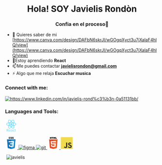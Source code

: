<h1 align="center">Hola! SOY Javielis Rondòn</h1>
<h3 align="center">Confia en el proceso🌱</h3>

- 🔭 Quieres saber de mi [https://www.canva.com/design/DAFbN6skrJI/wGOgqXyct3u7jXalaF4hlQ/view](https://www.canva.com/design/DAFbN6skrJI/wGOgqXyct3u7jXalaF4hlQ/view)
- 🌱Estoy aprendiendo **React**
- 📫Me puedes contactar **javielisrondon@gmail.com**
- ⚡ Algo que me relaja **Escuchar musica**
<h3 align="left">Connect with me:</h3>
<p align="left">
<a href="https://linkedin.com/in/https://www.linkedin.com/in/javielis-rond%c3%b3n-0a51131bb/" target="blank"><img align="center" src="https://raw.githubusercontent.com/rahuldkjain/github-profile-readme-generator/master/src/images/icons/Social/linked-in-alt.svg" alt="https://www.linkedin.com/in/javielis-rond%c3%b3n-0a51131bb/" height="30" width="40" /></a>
</p>
<h3 align="left">Languages and Tools:</h3>
<a href="https://reactjs.org/" target="_blank" rel="noreferrer"> <img src="https://raw.githubusercontent.com/devicons/devicon/master/icons/react/react-original-wordmark.svg" alt="react" width="40"height="40"/> </a>
<p align="left"> <a href="https://www.w3schools.com/css/" target="_blank" rel="noreferrer"> <img src="https://raw.githubusercontent.com/devicons/devicon/master/icons/css3/css3-original-wordmark.svg" alt="css3" width="40" height="40"/> </a> <a href="https://www.figma.com/" target="_blank" rel="noreferrer"> <img src="https://www.vectorlogo.zone/logos/figma/figma-icon.svg" alt="figma" width="40" height="40"/> </a> <a href="https://git-scm.com/" target="_blank" rel="noreferrer"> <img src="https://www.vectorlogo.zone/logos/git-scm/git-scm-icon.svg" alt="git" width="40" height="40"/> </a> <a href="https://www.w3.org/html/" target="_blank" rel="noreferrer"> <img src="https://raw.githubusercontent.com/devicons/devicon/master/icons/html5/html5-original-wordmark.svg" alt="html5" width="40" height="40"/> </a> <a href="https://developer.mozilla.org/en-US/docs/Web/JavaScript" target="_blank" rel="noreferrer"> <img src="https://raw.githubusercontent.com/devicons/devicon/master/icons/javascript/javascript-original.svg" alt="javascript" width="40" height="40"/> </a> </p>
<p>&nbsp;<img align="center" src="https://github-readme-stats.vercel.app/api?username=javielis&show_icons=true&locale=en" alt="javielis" /></p>
